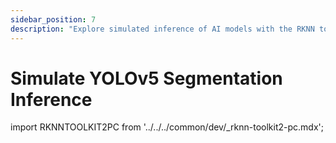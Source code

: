 ```yaml
---
sidebar_position: 7
description: "Explore simulated inference of AI models with the RKNN toolkit and experience the efficiency and precision of intelligent image segmentation"
---
```


# Simulate YOLOv5 Segmentation Inference

import RKNNTOOLKIT2PC from '../../../common/dev/\_rknn-toolkit2-pc.mdx';

<RKNNTOOLKIT2PC />
